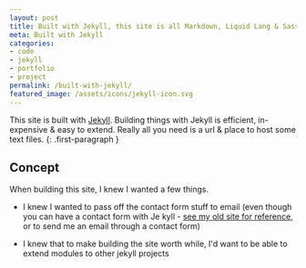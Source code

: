 ```yaml
---
layout: post
title: Built with Jekyll, this site is all Markdown, Liquid Lang & Sass
meta: Built with Jekyll
categories:
- code
- jekyll
- portfolio
- project
permalink: /built-with-jekyll/
featured_image: /assets/icons/jekyll-icon.svg
---
```


This site is built with [Jekyll](//jekyllrb.com/). Building things with Jekyll is efficient, in-expensive & easy to extend. Really all you need is a url & place to host some text files.
{: .first-paragraph }

## Concept

When building this site, I knew I wanted a few things.

- I knew I wanted to pass off the contact form stuff to email (even though you can have a contact form with Je
kyll - [see my old site for reference](//jeffry.in/old-jeffry-in/contact/), or to send me an email through a contact form)

- I knew that to make building the site worth while, I'd want to be able to extend modules to other jekyll projects
